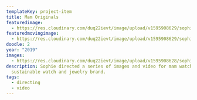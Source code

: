 ```yaml
---
templateKey: project-item
title: Mam Originals
featuredimage:
  - https://res.cloudinary.com/duq22ievt/image/upload/v1595908629/sophiestudio/t6drn6jhzxs4lvjl3kps.png
featuredmovingimage:
  - https://res.cloudinary.com/duq22ievt/image/upload/v1595908629/sophiestudio/t6drn6jhzxs4lvjl3kps.png
doodle: 2
year: "2019"
images:
  - https://res.cloudinary.com/duq22ievt/image/upload/v1595908628/sophiestudio/danrx6jhhfeuzd9081sa.png
description: Sophie directed a series of images and video for mam watches - a
  sustainable watch and jewelry brand.
tags:
  - directing
  - video
---
```

